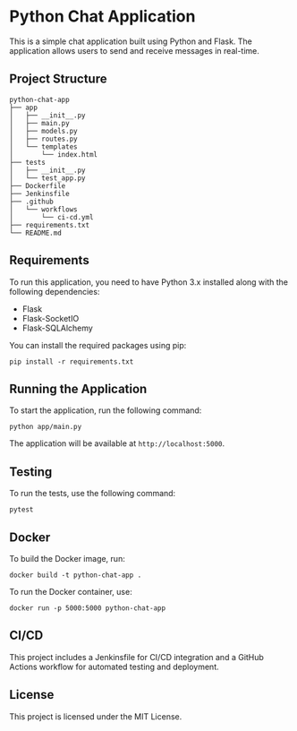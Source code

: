 # Python Chat Application

This is a simple chat application built using Python and Flask. The application allows users to send and receive messages in real-time.

## Project Structure

```
python-chat-app
├── app
│   ├── __init__.py
│   ├── main.py
│   ├── models.py
│   ├── routes.py
│   └── templates
│       └── index.html
├── tests
│   ├── __init__.py
│   └── test_app.py
├── Dockerfile
├── Jenkinsfile
├── .github
│   └── workflows
│       └── ci-cd.yml
├── requirements.txt
└── README.md
```

## Requirements

To run this application, you need to have Python 3.x installed along with the following dependencies:

- Flask
- Flask-SocketIO
- Flask-SQLAlchemy

You can install the required packages using pip:

```
pip install -r requirements.txt
```

## Running the Application

To start the application, run the following command:

```
python app/main.py
```

The application will be available at `http://localhost:5000`.

## Testing

To run the tests, use the following command:

```
pytest
```

## Docker

To build the Docker image, run:

```
docker build -t python-chat-app .
```

To run the Docker container, use:

```
docker run -p 5000:5000 python-chat-app
```

## CI/CD

This project includes a Jenkinsfile for CI/CD integration and a GitHub Actions workflow for automated testing and deployment.

## License

This project is licensed under the MIT License.